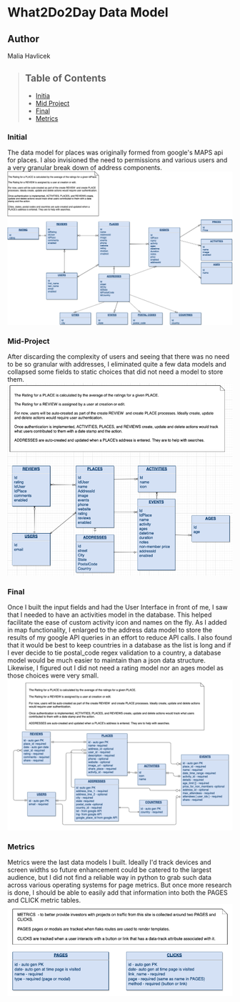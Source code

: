 # What2Do2Day Data Model
## Author
Malia Havlicek
>## Table of Contents
> - [Initia](#Initial)
> - [Mid Project](#Mid-Project)
> - [Final](#Final)
> - [Metrics](#Metrics)

### Initial
The data model for places was originally formed from google's MAPS api for places. I also invisioned the need to permissions and various users and a very granular break down of address components.
![initial model](images/data_model/Data-Diagram-Initial.png)


### Mid-Project 
After discarding the complexity of users and seeing that there was no need to be so granular with addresses, I eliminated quite a few data models and collapsed some fields to static choices that did not need a model to store them.
![mid-project](images/data_model/Data-Diagram.png)

### Final
Once I built the input fields and had the User Interface in front of me, I saw that I needed to have an activities model in the database. This helped facilitate the ease of custom activity icon and names on the fly. As I added in map functionality, I enlarged to the address data model to store the results of my google API queries in an effort to reduce  API calls. I also found that it would be best to keep countries in a database as the list is long and if I ever decide to tie postal_code regex validation to a country, a database model would be much easier to maintain than a json data structure. Likewise, I figured out I did not need a rating model nor an ages model as those choices were very small. 
![final](images/data_model/Final%20Data%20Diagram-Objects%20For%20App.png)

### Metrics
Metrics were the last data models I built. Ideally I'd track devices and screen widths so future enhancement could be catered to the largest audience, but I did not find a reliable way in python to grab such data across various operating systems for page metrics. But once more research is done, I should be able to easily add that information into both the PAGES and CLICK metric tables.
![final](images/data_model/Final%20Data%20Diagram-Metrics.png)

